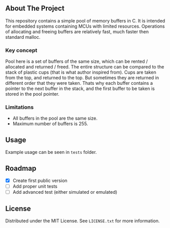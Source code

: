 <!-- ABOUT THE PROJECT -->
## About The Project

This repository contains a simple pool of memory buffers in C. It is intended for embedded systems containing MCUs with limited resources. Operations of allocating and freeing buffers are relatively fast, much faster then standard malloc.

### Key concept

Pool here is a set of buffers of the same size, which can be rented / allocated and returned / freed. The entire structure can be compared to the stack of plastic cups (that is what author inspired from). Cups are taken from the top, and returned to the top. But sometimes they are returned in different order that they were taken. Thats why each buffer contains a pointer to the next buffer in the stack, and the first buffer to be taken is stored in the pool pointer.

### Limitations

* All buffers in the pool are the same size.
* Maximum number of buffers is 255.

<!-- USAGE EXAMPLES -->
## Usage

Example usage can be seen in `tests` folder.

<!-- ROADMAP -->
## Roadmap

- [x] Create first public version
- [ ] Add proper unit tests
- [ ] Add advanced test (either simulated or emulated)

<!-- LICENSE -->
## License

Distributed under the MIT License. See `LICENSE.txt` for more information.
